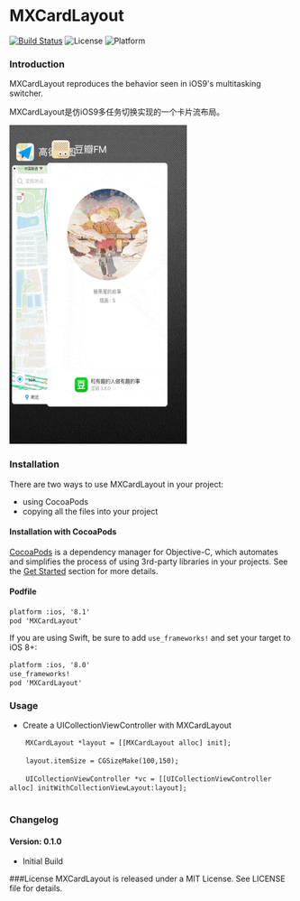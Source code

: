 # MXCardLayout 
[![Build Status](https://travis-ci.org/zqpmaster/MXCardLayout.svg?branch=master)](https://travis-ci.org/zqpmaster/MXCardLayout) ![License](https://img.shields.io/github/license/mashape/apistatus.svg) ![Platform](https://img.shields.io/cocoapods/p/GlitchLabel.svg?style=flat)

### Introduction

MXCardLayout reproduces the behavior seen in iOS9's multitasking switcher.

MXCardLayout是仿iOS9多任务切换实现的一个卡片流布局。

![Preview](MXCardLayout.gif)
<!--<img src="MXCardLayout.gif" style="width:92px;height:165px;">
-->

### Installation
There are two ways to use MXCardLayout in your project:

- using CocoaPods
- copying all the files into your project

#### Installation with CocoaPods

[CocoaPods](http://cocoapods.org/) is a dependency manager for Objective-C, which automates and simplifies the process of using 3rd-party libraries in your projects. See the [Get Started](http://cocoapods.org/#get_started) section for more details.

#### Podfile
```
platform :ios, '8.1'
pod 'MXCardLayout'
```

If you are using Swift, be sure to add `use_frameworks!` and set your target to iOS 8+:

```
platform :ios, '8.0'
use_frameworks!
pod 'MXCardLayout'
```

### Usage

- Create a UICollectionViewController with MXCardLayout

```
	MXCardLayout *layout = [[MXCardLayout alloc] init]; 

	layout.itemSize = CGSizeMake(100,150);
    
	UICollectionViewController *vc = [[UICollectionViewController alloc] initWithCollectionViewLayout:layout];
    
```
### Changelog

#### Version: 0.1.0

  * Initial Build

###License
MXCardLayout is released under a MIT License. See LICENSE file for details.
